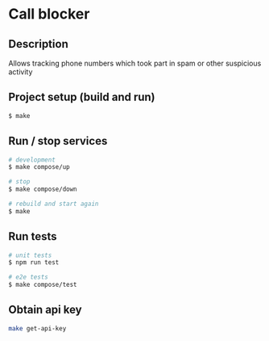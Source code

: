 # Call blocker

## Description

Allows tracking phone numbers which took part in spam or other suspicious activity

## Project setup (build and run)

```bash
$ make
```

## Run / stop services

```bash
# development
$ make compose/up

# stop
$ make compose/down

# rebuild and start again
$ make
```

## Run tests

```bash
# unit tests
$ npm run test

# e2e tests
$ make compose/test
```

## Obtain api key

```bash
make get-api-key
```
